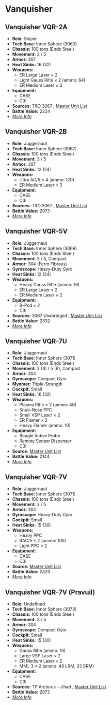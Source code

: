# Vanquisher 

## Vanquisher VQR-2A 

- **Role:** Sniper 
- **Tech Base:** Inner Sphere (3063) 
- **Chassis:** 100 tons (Endo Steel) 
- **Movement:** 3 / 5 
- **Armor:** 307 
- **Heat Sinks:** 16 (32) 
- **Weapons:** 
  - ER Large Laser × 2 
  - Light Gauss Rifle × 2 (ammo: 64) 
  - ER Medium Laser × 3 
- **Equipment:** 
  - CASE 
  - C3i 
- **Sources:** TRO 3067 , [Master Unit List](http://masterunitlist.info/Unit/Details/5338/vanquisher-vqr-2a) 
- **Battle Value:** 2234 
- [*More Info*](vanquisher/vanquisher_vqr-2a.md) 

## Vanquisher VQR-2B 

- **Role:** Juggernaut 
- **Tech Base:** Inner Sphere (3067) 
- **Chassis:** 100 tons (Endo Steel) 
- **Movement:** 3 / 5 
- **Armor:** 307 
- **Heat Sinks:** 12 (24) 
- **Weapons:** 
  - Ultra AC/5 × 4 (ammo: 120) 
  - ER Medium Laser × 3 
- **Equipment:** 
  - CASE 
  - C3i 
- **Sources:** TRO 3067 , [Master Unit List](http://masterunitlist.info/Unit/Details/5339/vanquisher-vqr-2b) 
- **Battle Value:** 2073 
- [*More Info*](vanquisher/vanquisher_vqr-2b.md) 

## Vanquisher VQR-5V 

- **Role:** Juggernaut 
- **Tech Base:** Inner Sphere (3069) 
- **Chassis:** 100 tons (Endo Steel) 
- **Movement:** 3 / 5, Compact 
- **Armor:** 304 (Ferro Fibrous) 
- **Gyroscope:** Heavy-Duty Gyro 
- **Heat Sinks:** 12 (24) 
- **Weapons:** 
  - Heavy Gauss Rifle (ammo: 16) 
  - ER Large Laser × 2 
  - ER Medium Laser × 2 
- **Equipment:** 
  - B-Pod × 2 
  - C3i 
- **Sources:** 3067 Unabridged , [Master Unit List](http://masterunitlist.info/Unit/Details/5340/vanquisher-vqr-5v) 
- **Battle Value:** 2332 
- [*More Info*](vanquisher/vanquisher_vqr-5v.md) 

## Vanquisher VQR-7U 

- **Role:** Juggernaut 
- **Tech Base:** Inner Sphere (3071) 
- **Chassis:** 100 tons (Endo Steel) 
- **Movement:** 3 (4) / 5 (6), Compact 
- **Armor:** 304 
- **Gyroscope:** Compact Gyro 
- **Myomer:** Triple-Strength 
- **Cockpit:** Small 
- **Heat Sinks:** 16 (32) 
- **Weapons:** 
  - Plasma Rifle × 2 (ammo: 40) 
  - Snub-Nose PPC 
  - Small VSP Laser × 2 
  - ER Flamer × 2 
  - Heavy Flamer (ammo: 10) 
- **Equipment:** 
  - Beagle Active Probe 
  - Remote Sensor Dispenser 
  - C3i 
- **Source:** [Master Unit List](http://masterunitlist.info/Unit/Details/5721/vanquisher-vqr-7u) 
- **Battle Value:** 2144 
- [*More Info*](vanquisher/vanquisher_vqr-7u.md) 

## Vanquisher VQR-7V 

- **Role:** Juggernaut 
- **Tech Base:** Inner Sphere (3071) 
- **Chassis:** 100 tons (Endo Steel) 
- **Movement:** 3 / 5 
- **Armor:** 304 
- **Gyroscope:** Heavy-Duty Gyro 
- **Cockpit:** Small 
- **Heat Sinks:** 15 (30) 
- **Weapons:** 
  - Heavy PPC 
  - RAC/5 × 2 (ammo: 100) 
  - Light PPC × 2 
- **Equipment:** 
  - CASE 
  - C3i 
- **Source:** [Master Unit List](http://masterunitlist.info/Unit/Details/5722/vanquisher-vqr-7v) 
- **Battle Value:** 2420 
- [*More Info*](vanquisher/vanquisher_vqr-7v.md) 

## Vanquisher VQR-7V (Pravuil) 

- **Role:** Undefined 
- **Tech Base:** Inner Sphere (3073) 
- **Chassis:** 100 tons (Endo Steel) 
- **Movement:** 3 / 5 
- **Armor:** 304 
- **Gyroscope:** Compact Gyro 
- **Cockpit:** Small 
- **Heat Sinks:** 15 (30) 
- **Weapons:** 
  - Gauss Rifle (ammo: 16) 
  - Large VSP Laser × 2 
  - ER Medium Laser × 2 
  - MML 3 × 2 (ammo: 40 LRM, 33 SRM) 
- **Equipment:** 
  - CASE 
  - C3i 
- **Sources:** TP:Arcturus - Jihad , [Master Unit List](http://masterunitlist.info/Unit/Details/7342/vanquisher-vqr-7v-pravuil) 
- **Battle Value:** 2073 
- [*More Info*](vanquisher/vanquisher_vqr-7v_pravuil.md) 

